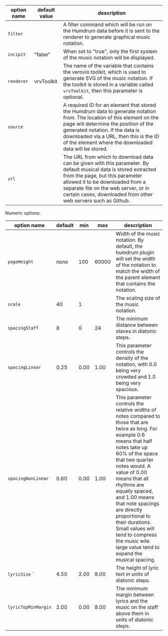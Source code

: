 

| option name | default value | description 
|-------------|---------------|------------
| `filter `   |               | A filter command which will be run on the Humdrum data before it is sent to the renderer to generate graphical music notation.
| `incipit`   | "false"       | When set to "true", only the first system of the music notation will be displayed. 
| `renderer`  | vrvToolkit    | The name of the variable that contains the verovio toolkit, which is used to generate SVG of the music notation.  If the toolkit is stored in a variable called `vrvToolkit`, then this parameter is optional.
| `source`    |               | A required ID for an element that stored the Humdrum data to generate notation from.  The location of this element on the page will determine the position of the generated notation.  If the data is downloaded via a URL, then this is the ID of the element where the downloaded data will be stored.
| `url`       |               | The URL from which to download data can be given with this parameter.  By default musical data is stored extracted from the page, but this parameter allowed it to be downloaded from a separate file on the web server, or in certain cases, downloaded from other web servers such as Github.

Numeric options:

| option name        | default       | min       | max       | description 
|--------------------|---------------|-----------|-----------|-------------
| `pageHeight`       | *none*        | 100       | 60000     | Width of the music notation.  By default, the humdrum plugin will set the width of the notation to match the width of the parent element that contains the notation.
| `scale`            | 40            | 1         |           | The scaling size of the music notation.
| `spacingStaff`     | 8             | 0         | 24        | The minimum distance between staves in diatonic steps.
| `spacingLinear`    | 0.25          | 0.00      | 1.00      | This parameter controls the density of the notation, with 0.0 being very crowded and 1.0 being very spacious.
| `spacingNonLinear` | 0.60          | 0.00      | 1.00      | This parameter controls the relative widths of notes compared to those that are twice as long.  For example 0.6 means that half notes take up 60% of the space that two quarter notes would.  A value of 0.00 means that all rhythms are equally spaced, and 1.00 means that note spacings are directly proportional to their durations.  Small values will tend to compress the music wile large value tend to expand the musical spacing.
| `lyricSize`      ` | 4.50          | 2.00      | 8.00      | The height of lyric text in units of diatonic steps.
| `lyricTopMinMargin`| 2.00          | 0.00      | 8.00      | The minimum margin between lyrics and the music on the staff above them in units of diatonic steps.


